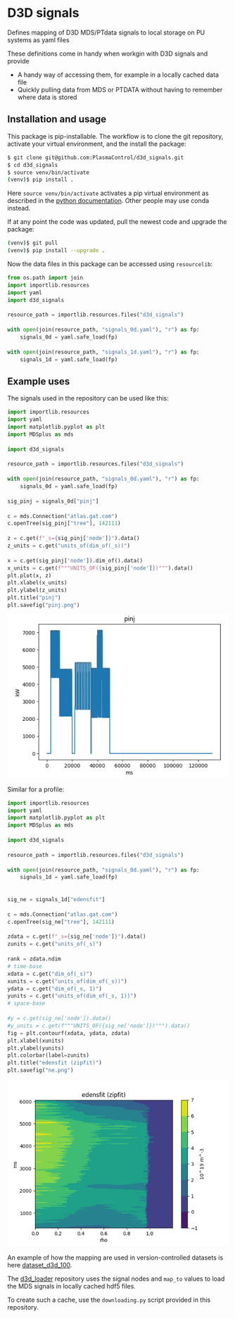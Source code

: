 # D3D signals
Defines mapping of D3D MDS/PTdata signals to local storage on PU systems as yaml files

These definitions come in handy when workgin with D3D signals and provide 
* A handy way of accessing them, for example in a locally cached data file
* Quickly pulling data from MDS or PTDATA without having to remember where data is stored

## Installation and usage

This package is pip-installable. The workflow is to clone the git repository, activate your
virtual environment, and the install the package:

```bash
$ git clone git@github.com:PlasmaControl/d3d_signals.git
$ cd d3d_signals
$ source venv/bin/activate
(venv)$ pip install .
```

Here `source venv/bin/activate` activates a pip virtual environment as described in the
[python documentation](https://packaging.python.org/en/latest/guides/installing-using-pip-and-virtual-environments/). Other people may use conda instead.


If at any point the code was updated, pull the newest code and upgrade the package:
```bash
(venv)$ git pull
(venv)$ pip install --upgrade .
```


Now the data files in this package can be accessed using `resourcelib`:

```python
from os.path import join
import importlib.resources
import yaml
import d3d_signals

resource_path = importlib.resources.files("d3d_signals")

with open(join(resource_path, "signals_0d.yaml"), "r") as fp:
    signals_0d = yaml.safe_load(fp)

with open(join(resource_path, "signals_1d.yaml"), "r") as fp:
    signals_1d = yaml.safe_load(fp)


```


## Example uses
The signals used in the repository can be used like this:
```python
import importlib.resources
import yaml
import matplotlib.pyplot as plt
import MDSplus as mds

import d3d_signals

resource_path = importlib.resources.files("d3d_signals")

with open(join(resource_path, "signals_0d.yaml"), "r") as fp:
    signals_0d = yaml.safe_load(fp)

sig_pinj = signals_0d["pinj"]

c = mds.Connection("atlas.gat.com")
c.openTree(sig_pinj["tree"], 142111)

z = c.get(f"_s={sig_pinj['node']}").data()
z_units = c.get("units_of(dim_of(_s))")

x = c.get(sig_pinj['node']).dim_of().data()
x_units = c.get(f"""UNITS_OF({sig_pinj['node']})""").data()
plt.plot(x, z)
plt.xlabel(x_units)
plt.ylabel(z_units)
plt.title("pinj")
plt.savefig("pinj.png")
```

![Result](pinj.png)


Similar for a profile:
```python
import importlib.resources
import yaml
import matplotlib.pyplot as plt
import MDSplus as mds

import d3d_signals

resource_path = importlib.resources.files("d3d_signals")

with open(join(resource_path, "signals_0d.yaml"), "r") as fp:
    signals_1d = yaml.safe_load(fp)


sig_ne = signals_1d["edensfit"]

c = mds.Connection("atlas.gat.com")
c.openTree(sig_ne["tree"], 142111)

zdata = c.get(f"_s={sig_ne['node']}").data()
zunits = c.get("units_of(_s)")

rank = zdata.ndim
# time-base
xdata = c.get("dim_of(_s)")
xunits = c.get("units_of(dim_of(_s))")
ydata = c.get("dim_of(_s, 1)")
yunits = c.get("units_of(dim_of(_s, 1))")
# space-base

#y = c.get(sig_ne['node']).data()
#y_units = c.get(f"""UNITS_OF({sig_ne['node']})""").data()
fig = plt.contourf(xdata, ydata, zdata)
plt.xlabel(xunits)
plt.ylabel(yunits)
plt.colorbar(label=zunits)
plt.title("edensfit (zipfit)")
plt.savefig("ne.png")
```

![Result](ne.png)


An example of how the mapping are used in version-controlled datasets is 
here [dataset_d3d_100](https://github.com/PPPLDeepLearning/dataset_D3D_100).


The [d3d_loader](https://github.com/PlasmaControl/d3d_loaders/tree/main/d3d_loaders) repository
uses the signal nodes and `map_to` values to load the MDS signals in locally cached hdf5 files.

To create such a cache, use the `downloading.py` script provided in this repository.
